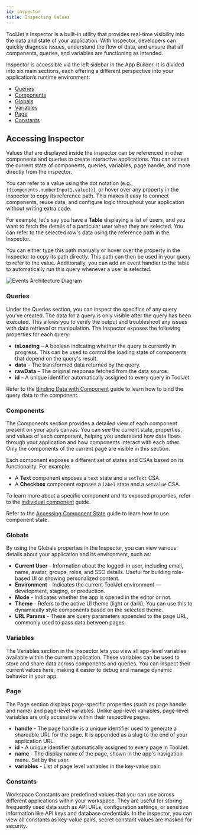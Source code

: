 ```yaml
---
id: inspector
title: Inspecting Values
---
```


ToolJet's Inspector is a built-in utility that provides real-time visibility into the data and state of your application. With Inspector, developers can quickly diagnose issues, understand the flow of data, and ensure that all components, queries, and variables are functioning as intended.
 
Inspector is accessible via the left sidebar in the App Builder. It is divided into six main sections, each offering a different perspective into your application’s runtime environment:

- [Queries](#queries)
- [Components](#components)
- [Globals](#globals)
- [Variables](#variables)
- [Page](#page)
- [Constants](#constants)

## Accessing Inspector

Values that are displayed inside the inspector can be referenced in other components and queries to create interactive applications. You can access the current state of components, queries, variables, page handle, and more directly from the inspector.

You can refer to a value using the dot notation (e.g., `{{components.numberInput1.value}}`), or hover over any property in the inspector to copy its reference path. This makes it easy to connect components, reuse data, and configure logic throughout your application without writing extra code.

For example, let's say you have a **Table** displaying a list of users, and you want to fetch the details of a particular user when they are selected. You can refer to the selected row's data using the reference path in the Inspector. 

You can either type this path manually or hover over the property in the Inspector to copy its path directly. This path can then be used in your query to refer to the value. Additionally, you can add an event handler to the table to automatically run this query whenever a user is selected.

<img className="screenshot-full img-s" src="/img/app-builder/debugging/inspector/copy-path.png" alt="Events Architecture Diagram"/>

### Queries

Under the Queries section, you can inspect the specifics of any query you’ve created. The data for a query is only visible after the query has been executed. This allows you to verify the output and troubleshoot any issues with data retrieval or manipulation. The Inspector exposes the following properties for each query:

- **isLoading** – A boolean indicating whether the query is currently in progress. This can be used to control the loading state of components that depend on the query's result.
- **data** – The transformed data returned by the query.
- **rawData** – The original response fetched from the data source.
- **id** – A unique identifier automatically assigned to every query in ToolJet.

Refer to the [Binding Data with Component](/docs/app-builder/connecting-with-data-sources/binding-data-to-components) guide to learn how to bind the query data to the component.

### Components

The Components section provides a detailed view of each component present on your app’s canvas. You can see the current state, properties, and values of each component, helping you understand how data flows through your application and how components interact with each other. Only the components of the current page are visible in this section.

Each component exposes a different set of states and CSAs based on its functionality. For example:
- A **Text** component exposes a `text` state and a `setText` CSA.
- A **Checkbox** component exposes a `label` state and a `setValue` CSA.

To learn more about a specific component and its exposed properties, refer to the [individual component](#) guide.

Refer to the [Accessing Component State](#) guide to learn how to use component state.

### Globals

By using the Globals properties in the Inspector, you can view various details about your application and its environment, such as:
- **Current User** - Information about the logged-in user, including email, name, avatar, groups, roles, and SSO details. Useful for building role-based UI or showing personalized content.
- **Environment** - Indicates the current ToolJet environment — development, staging, or production.
- **Mode** - Indicates whether the app is opened in the editor or not.
- **Theme** - Refers to the active UI theme (light or dark). You can use this to dynamically style components based on the selected theme.
- **URL Params** - These are query parameters appended to the page URL, commonly used to pass data between pages.

### Variables

The Variables section in the Inspector lets you view all app-level variables available within the current application. These variables can be used to store and share data across components and queries. You can inspect their current values here, making it easier to debug and manage dynamic behavior in your app.

### Page

The Page section displays page-specific properties (such as page handle and name) and page-level variables. Unlike app-level variables, page-level variables are only accessible within their respective pages.

- **handle** - The page handle is a unique identifier used to generate a shareable URL for the page. It is appended as a slug to the end of your application URL.
- **id** - A unique identifier automatically assigned to every page in ToolJet.
- **name** - The display name of the page, shown in the app's navigation menu. Set by the user.
- **variables** - List of page level variables in the key-value pair.

### Constants

Workspace Constants are predefined values that you can use across different applications within your workspace. They are useful for storing frequently used data such as API URLs, configuration settings, or sensitive information like API keys and database credentials. In the inspector, you can view all constants as key-value pairs, secret constant values are masked for security.